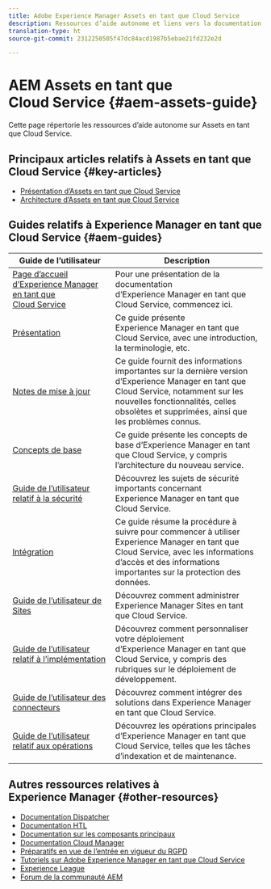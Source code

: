 ```yaml
---
title: Adobe Experience Manager Assets en tant que Cloud Service
description: Ressources d’aide autonome et liens vers la documentation d’Adobe Experience Manager Assets en tant que Cloud Service
translation-type: ht
source-git-commit: 2312250505f47dc84acd1987b5ebae21fd232e2d

---
```



# AEM Assets en tant que Cloud Service {#aem-assets-guide}

Cette page répertorie les ressources d’aide autonome sur Assets en tant que Cloud Service.

## Principaux articles relatifs à Assets en tant que Cloud Service {#key-articles}

* [Présentation d’Assets en tant que Cloud Service](overview.md)
* [Architecture d’Assets en tant que Cloud Service](architecture.md)

## Guides relatifs à Experience Manager en tant que Cloud Service {#aem-guides}

| Guide de l’utilisateur | Description |
|---|---|
| [Page d’accueil d’Experience Manager en tant que Cloud Service](/help/landing/home.md) | Pour une présentation de la documentation d’Experience Manager en tant que Cloud Service, commencez ici. |
| [Présentation](/help/overview/home.md) | Ce guide présente Experience Manager en tant que Cloud Service, avec une introduction, la terminologie, etc. |
| [Notes de mise à jour](/help/release-notes/home.md) | Ce guide fournit des informations importantes sur la dernière version d’Experience Manager en tant que Cloud Service, notamment sur les nouvelles fonctionnalités, celles obsolètes et supprimées, ainsi que les problèmes connus. |
| [Concepts de base](/help/core-concepts/home.md) | Ce guide présente les concepts de base d’Experience Manager en tant que Cloud Service, y compris l’architecture du nouveau service. |
| [Guide de l’utilisateur relatif à la sécurité](/help/security/home.md) | Découvrez les sujets de sécurité importants concernant Experience Manager en tant que Cloud Service. |
| [Intégration](/help/onboarding/home.md) | Ce guide résume la procédure à suivre pour commencer à utiliser Experience Manager en tant que Cloud Service, avec les informations d’accès et des informations importantes sur la protection des données. |
| [Guide de l’utilisateur de Sites](/help/sites-cloud/home.md) | Découvrez comment administrer Experience Manager Sites en tant que Cloud Service. |
| [Guide de l’utilisateur relatif à l’implémentation](/help/implementing/home.md) | Découvrez comment personnaliser votre déploiement d’Experience Manager en tant que Cloud Service, y compris des rubriques sur le déploiement de développement. |
| [Guide de l’utilisateur des connecteurs](/help/connectors/home.md) | Découvrez comment intégrer des solutions dans Experience Manager en tant que Cloud Service. |
| [Guide de l’utilisateur relatif aux opérations](/help/operations/home.md) | Découvrez les opérations principales d’Experience Manager en tant que Cloud Service, telles que les tâches d’indexation et de maintenance. |

## Autres ressources relatives à Experience Manager {#other-resources}

* [Documentation Dispatcher](/help/implementing/dispatcher/overview.md)
* [Documentation HTL](https://docs.adobe.com/content/help/en/experience-manager-htl/using/overview.html)
* [Documentation sur les composants principaux](https://docs.adobe.com/content/help/en/experience-manager-core-components/using/introduction.html)
* [Documentation Cloud Manager](https://docs.adobe.com/content/help/en/experience-manager-cloud-manager/using/introduction-to-cloud-manager.html)
* [Préparatifs en vue de l’entrée en vigueur du RGPD](/help/onboarding/data-privacy-and-protection-readiness/aem-readiness.md)
* [Tutoriels sur Adobe Experience Manager en tant que Cloud Service](https://docs.adobe.com/content/help/en/experience-manager-learn/cloud-service/overview.html)
* [Experience League](https://guided.adobe.com/?promoid=K42KVXHD&amp;mv=other#solutions/experience-manager)
* [Forum de la communauté AEM](https://forums.adobe.com/community/experience-cloud/marketing-cloud/experience-manager)
